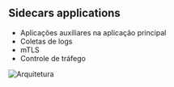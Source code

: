 ## Sidecars applications

- Aplicações auxiliares na aplicação principal
- Coletas de logs
- mTLS
- Controle de tráfego

![Arquitetura](![Arquitetura](https://learn.microsoft.com/en-us/azure/architecture/patterns/_images/sidecar.png))
